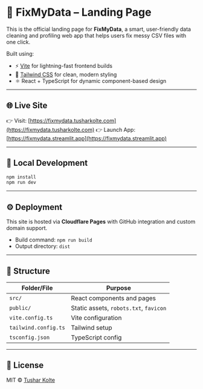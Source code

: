 # 🚀 FixMyData – Landing Page

This is the official landing page for **FixMyData**, a smart, user-friendly data cleaning and profiling web app that helps users fix messy CSV files with one click.

Built using:

* ⚡ [Vite](https://vitejs.dev/) for lightning-fast frontend builds
* 🎨 [Tailwind CSS](https://tailwindcss.com/) for clean, modern styling
* ⚛️ React + TypeScript for dynamic component-based design

---

## 🌐 Live Site

👉 Visit: [https://fixmydata.tusharkolte.com](https://fixmydata.tusharkolte.com)
👉 Launch App: [https://fixmydata.streamlit.app](https://fixmydata.streamlit.app)

---

## 💪 Local Development

```bash
npm install
npm run dev
```

---

## ⚙️ Deployment

This site is hosted via **Cloudflare Pages** with GitHub integration and custom domain support.

* Build command: `npm run build`
* Output directory: `dist`

---

## 📁 Structure

| Folder/File          | Purpose                                |
| -------------------- | -------------------------------------- |
| `src/`               | React components and pages             |
| `public/`            | Static assets, `robots.txt`, `favicon` |
| `vite.config.ts`     | Vite configuration                     |
| `tailwind.config.ts` | Tailwind setup                         |
| `tsconfig.json`      | TypeScript config                      |

---

## 📄 License

MIT © [Tushar Kolte](https://tusharkolte.com)
